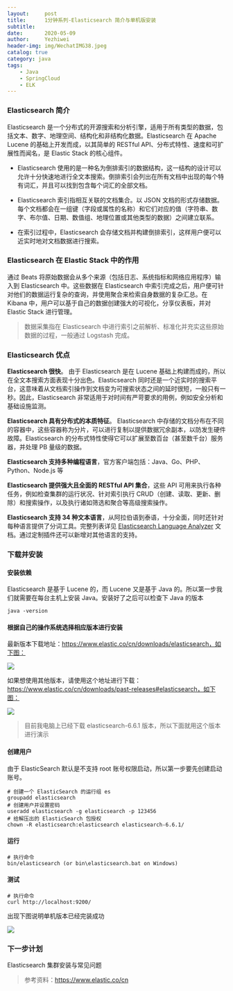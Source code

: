 ```yaml
---
layout:     post
title:      1分钟系列-Elasticsearch 简介与单机版安装
subtitle:   
date:       2020-05-09
author:     Yezhiwei
header-img: img/WechatIMG38.jpeg
catalog: true
category: java
tags:
    - Java
    - SpringCloud
    - ELK
---
```


### Elasticsearch 简介

Elasticsearch 是一个分布式的开源搜索和分析引擎，适用于所有类型的数据，包括文本、数字、地理空间、结构化和非结构化数据。Elasticsearch 在 Apache Lucene 的基础上开发而成，以其简单的 RESTful API、分布式特性、速度和可扩展性而闻名，是 Elastic Stack 的核心组件。

* Elasticsearch 使用的是一种名为倒排索引的数据结构，这一结构的设计可以允许十分快速地进行全文本搜索。倒排索引会列出在所有文档中出现的每个特有词汇，并且可以找到包含每个词汇的全部文档。

* Elasticsearch 索引指相互关联的文档集合。以 JSON 文档的形式存储数据。每个文档都会在一组键（字段或属性的名称）和它们对应的值（字符串、数字、布尔值、日期、数值组、地理位置或其他类型的数据）之间建立联系。

* 在索引过程中，Elasticsearch 会存储文档并构建倒排索引，这样用户便可以近实时地对文档数据进行搜索。

### Elasticsearch 在 Elastic Stack 中的作用

通过 Beats 将原始数据会从多个来源（包括日志、系统指标和网络应用程序）输入到 Elasticsearch 中。这些数据在 Elasticsearch 中索引完成之后，用户便可针对他们的数据运行复杂的查询，并使用聚合来检索自身数据的复杂汇总。在 Kibana 中，用户可以基于自己的数据创建强大的可视化，分享仪表板，并对 Elastic Stack 进行管理。

> 数据采集指在 Elasticsearch 中进行索引之前解析、标准化并充实这些原始数据的过程，一般通过 Logstash 完成。

### Elasticsearch 优点

**Elasticsearch 很快**。 由于 Elasticsearch 是在 Lucene 基础上构建而成的，所以在全文本搜索方面表现十分出色。Elasticsearch 同时还是一个近实时的搜索平台，这意味着从文档索引操作到文档变为可搜索状态之间的延时很短，一般只有一秒。因此，Elasticsearch 非常适用于对时间有严苛要求的用例，例如安全分析和基础设施监测。

**Elasticsearch 具有分布式的本质特征**。 Elasticsearch 中存储的文档分布在不同的容器中，这些容器称为分片，可以进行复制以提供数据冗余副本，以防发生硬件故障。Elasticsearch 的分布式特性使得它可以扩展至数百台（甚至数千台）服务器，并处理 PB 量级的数据。

**Elasticsearch 支持多种编程语言**，官方客户端包括：Java、Go、PHP、Python、Node.js 等

**Elasticsearch 提供强大且全面的 RESTful API 集合**，这些 API 可用来执行各种任务，例如检查集群的运行状况、针对索引执行 CRUD（创建、读取、更新、删除）和搜索操作，以及执行诸如筛选和聚合等高级搜索操作。

**Elasticsearch 支持 34 种文本语言**，从阿拉伯语到泰语，十分全面，同时还针对每种语言提供了分词工具。完整列表详见 [Elasticsearch Language Analyzer](https://www.elastic.co/guide/en/elasticsearch/reference/current/analysis-lang-analyzer.html) 文档。通过定制插件还可以新增对其他语言的支持。

### 下载并安装

#### 安装依赖

Elasticsearch 是基于 Lucene 的，而 Lucene 又是基于 Java 的。所以第一步我们就需要在每台主机上安装 Java。安装好了之后可以检查下 Java 的版本

```
java -version
```

#### 根据自己的操作系统选择相应版本进行安装

最新版本下载地址：https://www.elastic.co/cn/downloads/elasticsearch，如下图：

![](https://tva1.sinaimg.cn/large/007S8ZIlly1gek9kv61dvj31im0u0q4x.jpg)

如果想使用其他版本，请使用这个地址进行下载：https://www.elastic.co/cn/downloads/past-releases#elasticsearch，如下图：

![](https://tva1.sinaimg.cn/large/007S8ZIlly1gek9ijv66oj31iz0u0q4o.jpg)

> 目前我电脑上已经下载 elasticsearch-6.6.1 版本，所以下面就用这个版本进行演示 

#### 创建用户

由于 ElasticSearch 默认是不支持 root 账号权限启动，所以第一步要先创建启动账号。

```
# 创建一个 ElasticSearch 的运行组 es
groupadd elasticsearch
# 创建用户并设置密码
useradd elasticsearch -g elasticsearch -p 123456
# 给解压出的 ElasticSearch 包授权
chown -R elasticsearch:elasticsearch elasticsearch-6.6.1/
```

#### 运行

```
# 执行命令 
bin/elasticsearch (or bin\elasticsearch.bat on Windows)
```

#### 测试

```
# 执行命令 
curl http://localhost:9200/ 
```
出现下图说明单机版本已经完装成功

![](https://tva1.sinaimg.cn/large/007S8ZIlly1gekag8hdyoj30oy0g2q3d.jpg)


### 下一步计划

Elasticsearch 集群安装与常见问题


> 参考资料：https://www.elastic.co/cn

